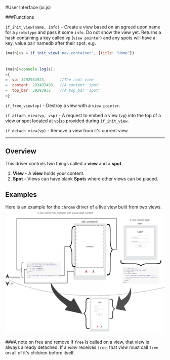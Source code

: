 #User Interface (ui.js)

###Functions

`if_init_view(name, info)` - Create a view based on an agreed upon name for a `prototype` and pass it some `info`. Do not show the view yet.  Returns a hash containing  a key called `vp` (`view pointer`) and any spots will have a key, value pair namedb after their spot.  e.g.
```js
(main)>s = if_init_view('nav_container', {title: "Home"})


(main)>console.log(s);
={
=  vp: 3492934923,      //The root view
=  content: 293493493,  //A content 'spot'
=  top_bar: 39293932    //A top_bar 'spot'
=}
```

`if_free_view(vp)` - Destroy a view with a `view pointer`.

`if_attach_view(vp, vsp)` - A request to embed a view (`vp`) into the top of a view or spot located at `vp`|`sp` provided during `if_init_view`.

`if_detach_view(vp)` - Remove a view from it's current view

------

## Overview 

This driver controls two things called a **view** and a **spot**. 

 1. **View** - A **view** holds your content.
 2. **Spot** - Views can have blank **Spot**s where other views can be placed.

## Examples
Here is an example for the `chrome` driver of a live view built from two views.
![](../images/view_and_spot.png)



###A note on free and remove
If `free` is called on a view, that view is always already detached. If a *view* receives `free`, that *view* must call `free` on all of it's children before itself.

